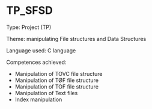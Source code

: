 # TP_SFSD

Type: Project (TP)

Theme: manipulating File structures and Data Structures

Language used: C language

Competences achieved:
  - Manipulation of TOVC file structure
  - Manipulation of TØF file structure
  - Manipulation of TOF  file structure
  - Manipulation of Text files
  - Index manipulation
